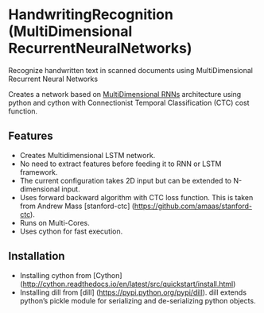 # HandwritingRecognition (MultiDimensional RecurrentNeuralNetworks)
Recognize handwritten text in scanned documents using MultiDimensional Recurrent Neural Networks

Creates a network based on [MultiDimensional RNNs](http://people.idsia.ch/~juergen/nips2009.pdf) architecture using python and cython with Connectionist Temporal Classification (CTC) cost function.

## Features
* Creates Multidimensional LSTM network.
* No need to extract features before feeding it to RNN or LSTM framework.
* The current configuration takes 2D input but can be extended to N-dimensional input.
* Uses forward backward algorithm with CTC loss function. This is taken from Andrew Mass [stanford-ctc] (https://github.com/amaas/stanford-ctc).
* Runs on Multi-Cores.
* Uses cython for fast execution.

## Installation
* Installing cython from [Cython] (http://cython.readthedocs.io/en/latest/src/quickstart/install.html)
* Installing dill from [dill] (https://pypi.python.org/pypi/dill). dill extends python’s pickle module for serializing and de-serializing python objects.
